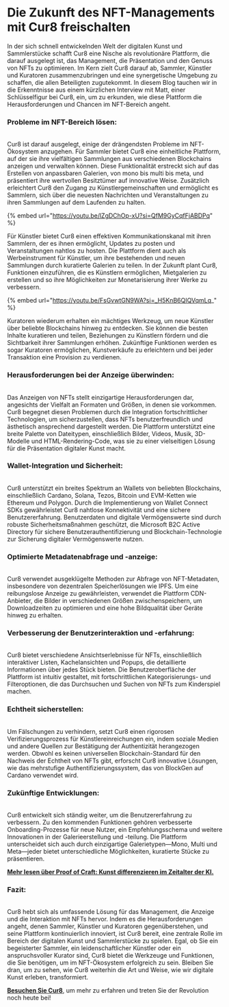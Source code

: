 # Die Zukunft des NFT-Managements mit Cur8 freischalten

In der sich schnell entwickelnden Welt der digitalen Kunst und Sammlerstücke schafft Cur8 eine Nische als revolutionäre Plattform, die darauf ausgelegt ist, das Management, die Präsentation und den Genuss von NFTs zu optimieren. Im Kern zielt Cur8 darauf ab, Sammler, Künstler und Kuratoren zusammenzubringen und eine synergetische Umgebung zu schaffen, die allen Beteiligten zugutekommt. In diesem Blog tauchen wir in die Erkenntnisse aus einem kürzlichen Interview mit Matt, einer Schlüsselfigur bei Cur8, ein, um zu erkunden, wie diese Plattform die Herausforderungen und Chancen im NFT-Bereich angeht.

### **Probleme im NFT-Bereich lösen:**

\
Cur8 ist darauf ausgelegt, einige der drängendsten Probleme im NFT-Ökosystem anzugehen. Für Sammler bietet Cur8 eine einheitliche Plattform, auf der sie ihre vielfältigen Sammlungen aus verschiedenen Blockchains anzeigen und verwalten können. Diese Funktionalität erstreckt sich auf das Erstellen von anpassbaren Galerien, von mono bis multi bis meta, und präsentiert ihre wertvollen Besitztümer auf innovative Weise. Zusätzlich erleichtert Cur8 den Zugang zu Künstlergemeinschaften und ermöglicht es Sammlern, sich über die neuesten Nachrichten und Veranstaltungen zu ihren Sammlungen auf dem Laufenden zu halten.

{% embed url="https://youtu.be/lZgDChOp-xU?si=QfM9GyCqfFjABDPq" %}

Für Künstler bietet Cur8 einen effektiven Kommunikationskanal mit ihren Sammlern, der es ihnen ermöglicht, Updates zu posten und Veranstaltungen nahtlos zu hosten. Die Plattform dient auch als Werbeinstrument für Künstler, um ihre bestehenden und neuen Sammlungen durch kuratierte Galerien zu teilen. In der Zukunft plant Cur8, Funktionen einzuführen, die es Künstlern ermöglichen, Mietgalerien zu erstellen und so ihre Möglichkeiten zur Monetarisierung ihrer Werke zu verbessern.

{% embed url="https://youtu.be/FsGvwtGN9WA?si=_H5KnB6QIQVqmLq_" %}

Kuratoren wiederum erhalten ein mächtiges Werkzeug, um neue Künstler über beliebte Blockchains hinweg zu entdecken. Sie können die besten Inhalte kuratieren und teilen, Beziehungen zu Künstlern fördern und die Sichtbarkeit ihrer Sammlungen erhöhen. Zukünftige Funktionen werden es sogar Kuratoren ermöglichen, Kunstverkäufe zu erleichtern und bei jeder Transaktion eine Provision zu verdienen.

### **Herausforderungen bei der Anzeige überwinden:**

\
Das Anzeigen von NFTs stellt einzigartige Herausforderungen dar, angesichts der Vielfalt an Formaten und Größen, in denen sie vorkommen. Cur8 begegnet diesen Problemen durch die Integration fortschrittlicher Technologien, um sicherzustellen, dass NFTs benutzerfreundlich und ästhetisch ansprechend dargestellt werden. Die Plattform unterstützt eine breite Palette von Dateitypen, einschließlich Bilder, Videos, Musik, 3D-Modelle und HTML-Rendering-Code, was sie zu einer vielseitigen Lösung für die Präsentation digitaler Kunst macht.

### **Wallet-Integration und Sicherheit:**

\
Cur8 unterstützt ein breites Spektrum an Wallets von beliebten Blockchains, einschließlich Cardano, Solana, Tezos, Bitcoin und EVM-Ketten wie Ethereum und Polygon. Durch die Implementierung von Wallet Connect SDKs gewährleistet Cur8 nahtlose Konnektivität und eine sichere Benutzererfahrung. Benutzerdaten und digitale Vermögenswerte sind durch robuste Sicherheitsmaßnahmen geschützt, die Microsoft B2C Active Directory für sichere Benutzerauthentifizierung und Blockchain-Technologie zur Sicherung digitaler Vermögenswerte nutzen.

### **Optimierte Metadatenabfrage und -anzeige:**

\
Cur8 verwendet ausgeklügelte Methoden zur Abfrage von NFT-Metadaten, insbesondere von dezentralen Speicherlösungen wie IPFS. Um eine reibungslose Anzeige zu gewährleisten, verwendet die Plattform CDN-Anbieter, die Bilder in verschiedenen Größen zwischenspeichern, um Downloadzeiten zu optimieren und eine hohe Bildqualität über Geräte hinweg zu erhalten.

### **Verbesserung der Benutzerinteraktion und -erfahrung:**

\
Cur8 bietet verschiedene Ansichtserlebnisse für NFTs, einschließlich interaktiver Listen, Kachelansichten und Popups, die detaillierte Informationen über jedes Stück bieten. Die Benutzeroberfläche der Plattform ist intuitiv gestaltet, mit fortschrittlichen Kategorisierungs- und Filteroptionen, die das Durchsuchen und Suchen von NFTs zum Kinderspiel machen.

### **Echtheit sicherstellen:**

\
Um Fälschungen zu verhindern, setzt Cur8 einen rigorosen Verifizierungsprozess für Künstlereinreichungen ein, indem soziale Medien und andere Quellen zur Bestätigung der Authentizität herangezogen werden. Obwohl es keinen universellen Blockchain-Standard für den Nachweis der Echtheit von NFTs gibt, erforscht Cur8 innovative Lösungen, wie das mehrstufige Authentifizierungssystem, das von BlockGen auf Cardano verwendet wird.

### **Zukünftige Entwicklungen:**

\
Cur8 entwickelt sich ständig weiter, um die Benutzererfahrung zu verbessern. Zu den kommenden Funktionen gehören verbesserte Onboarding-Prozesse für neue Nutzer, ein Empfehlungsschema und weitere Innovationen in der Galerieerstellung und -teilung. Die Plattform unterscheidet sich auch durch einzigartige Galerietypen—Mono, Multi und Meta—jeder bietet unterschiedliche Möglichkeiten, kuratierte Stücke zu präsentieren.

[**Mehr lesen über Proof of Craft: Kunst differenzieren im Zeitalter der KI.**](proof-of-craft-differentiating-art-in-the-age-of-ai.md)

### **Fazit:**

\
Cur8 hebt sich als umfassende Lösung für das Management, die Anzeige und die Interaktion mit NFTs hervor. Indem es die Herausforderungen angeht, denen Sammler, Künstler und Kuratoren gegenüberstehen, und seine Plattform kontinuierlich innoviert, ist Cur8 bereit, eine zentrale Rolle im Bereich der digitalen Kunst und Sammlerstücke zu spielen. Egal, ob Sie ein begeisterter Sammler, ein leidenschaftlicher Künstler oder ein anspruchsvoller Kurator sind, Cur8 bietet die Werkzeuge und Funktionen, die Sie benötigen, um im NFT-Ökosystem erfolgreich zu sein. Bleiben Sie dran, um zu sehen, wie Cur8 weiterhin die Art und Weise, wie wir digitale Kunst erleben, transformiert.

[**Besuchen Sie Cur8**](https://app.cur8.io/home), um mehr zu erfahren und treten Sie der Revolution noch heute bei!